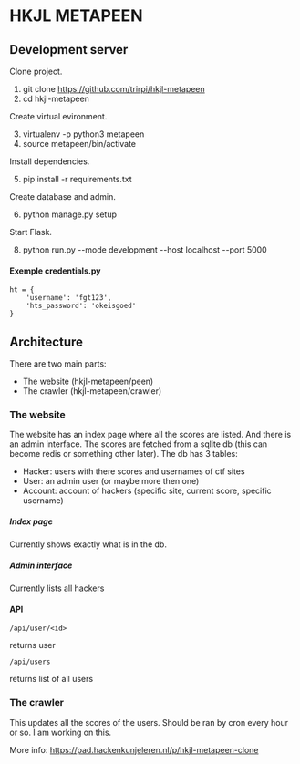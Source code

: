 # HKJL METAPEEN

## Development server

Clone project.

1. git clone https://github.com/trirpi/hkjl-metapeen
2. cd hkjl-metapeen

Create virtual evironment.

3. virtualenv -p python3 metapeen
4. source metapeen/bin/activate

Install dependencies.

5. pip install -r requirements.txt

Create database and admin.

6. python manage.py setup

Start Flask.

8. python run.py --mode development --host localhost --port 5000


#### Exemple credentials.py

    ht = { 
        'username': 'fgt123',
        'hts_password': 'okeisgoed'
    }


## Architecture

There are two main parts:

- The website (hkjl-metapeen/peen)
- The crawler (hkjl-metapeen/crawler)

### The website
The website has an index page where all the scores are listed. And there is an admin interface.
The scores are fetched from a sqlite db (this can become redis or something other later).
The db has 3 tables:

- Hacker: users with there scores and usernames of ctf sites
- User: an admin user (or maybe more then one)
- Account: account of hackers (specific site, current score, specific username)
##### Index page
Currently shows exactly what is in the db.

##### Admin interface
Currently lists all hackers

#### API
    /api/user/<id>
returns user

    /api/users
returns list of all users

### The crawler
This updates all the scores of the users. Should be ran by cron every hour or so.
I am working on this.


More info: https://pad.hackenkunjeleren.nl/p/hkjl-metapeen-clone
